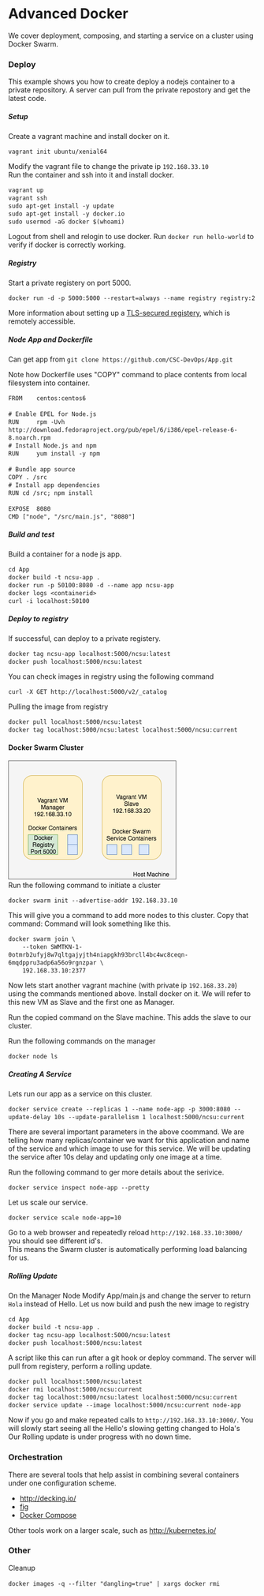 # Advanced Docker

We cover deployment, composing, and starting a service on a cluster using Docker Swarm.


### Deploy

This example shows you how to create deploy a nodejs container to a private repository. 
A server can pull from the private repostory and get the latest code.

##### Setup

Create a vagrant machine and install docker on it.
```
vagrant init ubuntu/xenial64
```
Modify the vagrant file to change the private ip `192.168.33.10`  
Run the container and ssh into it and install docker.
```
vagrant up
vagrant ssh
sudo apt-get install -y update
sudo apt-get install -y docker.io
sudo usermod -aG docker $(whoami)
```
Logout from shell and relogin to use docker. Run `docker run hello-world` to verify if docker is correctly working.

##### Registry

Start a private registery on port 5000.

```
docker run -d -p 5000:5000 --restart=always --name registry registry:2
```

More information about setting up a [TLS-secured registery](https://docs.docker.com/registry/deploying/), which is remotely accessible.

##### Node App and Dockerfile

Can get app from `git clone https://github.com/CSC-DevOps/App.git`

Note how Dockerfile uses "COPY" command to place contents from local filesystem into container.

```
FROM    centos:centos6

# Enable EPEL for Node.js
RUN     rpm -Uvh http://download.fedoraproject.org/pub/epel/6/i386/epel-release-6-8.noarch.rpm
# Install Node.js and npm
RUN     yum install -y npm

# Bundle app source
COPY . /src
# Install app dependencies
RUN cd /src; npm install

EXPOSE  8080
CMD ["node", "/src/main.js", "8080"]
```

##### Build and test 

Build a container for a node js app.

```
cd App
docker build -t ncsu-app .
docker run -p 50100:8080 -d --name app ncsu-app
docker logs <containerid>
curl -i localhost:50100
```

##### Deploy to registry

If successful, can deploy to a private registery.

```
docker tag ncsu-app localhost:5000/ncsu:latest
docker push localhost:5000/ncsu:latest
```
You can check images in registry using the following command
```
curl -X GET http://localhost:5000/v2/_catalog
```
Pulling the image from registry
```
docker pull localhost:5000/ncsu:latest
docker tag localhost:5000/ncsu:latest localhost:5000/ncsu:current
```

#### Docker Swarm Cluster
![Architecture Design](Architecture.png)  
Run the following command to initiate a cluster

```
docker swarm init --advertise-addr 192.168.33.10
```
This will give you a command to add more nodes to this cluster. Copy that command: 
Command will look something like this.
```
docker swarm join \
    --token SWMTKN-1-0otmrb2ufyj8w7qltgajyjth4niapgkh93brcll4bc4wc8ceqn-6mqdppru3adp6a56o9rgnzpar \
    192.168.33.10:2377
```

Now lets start another vagrant machine (with private ip `192.168.33.20`) using the commands mentioned above. Install docker on it. We will refer to this new VM as Slave and the first one as Manager.

Run the copied command on the Slave machine. This adds the slave to our cluster.

Run the following commands on the manager
```
docker node ls 
```
##### Creating A Service

Lets run our app as a service on this cluster. 
```
docker service create --replicas 1 --name node-app -p 3000:8080 --update-delay 10s --update-parallelism 1 localhost:5000/ncsu:current
```
There are several important parameters in the above coommand. We are telling how many replicas/container we want for this application and name of the service and which image to use for this service. We will be updating the service after 10s delay and updating only one image at a time.

Run the following command to ger more details about the serivice.
```
docker service inspect node-app --pretty
```

Let us scale our service.
```
docker service scale node-app=10
```
Go to a web browser and repeatedly reload `http://192.168.33.10:3000/` you should see different id's.  
This means the Swarm cluster is automatically performing load balancing for us.

##### Rolling Update
On the Manager Node
Modify App/main.js and change the server to return `Hola` instead of Hello.
Let us now build and push the new image to registry

```
cd App
docker build -t ncsu-app .
docker tag ncsu-app localhost:5000/ncsu:latest
docker push localhost:5000/ncsu:latest
```

A script like this can run after a git hook or deploy command. The server will pull from registery, perform a rolling update.

```
docker pull localhost:5000/ncsu:latest  
docker rmi localhost:5000/ncsu:current  
docker tag localhost:5000/ncsu:latest localhost:5000/ncsu:current
docker service update --image localhost:5000/ncsu:current node-app  
```

Now if you go and make repeated calls to `http://192.168.33.10:3000/`. You will slowly start seeing all the Hello's slowing getting changed to Hola's  
Our Rolling update is under progress with no down time.

### Orchestration

There are several tools that help assist in combining several containers under one configuration scheme.

* http://decking.io/
* [fig](http://www.fig.sh/)
* [Docker Compose](https://docs.docker.com/compose/)

Other tools work on a larger scale, such as http://kubernetes.io/

### Other

Cleanup

`docker images -q --filter "dangling=true" | xargs docker rmi`

